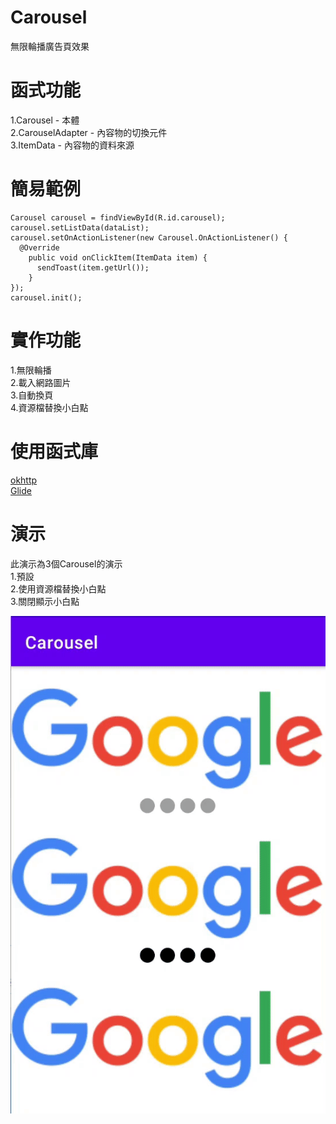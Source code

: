 # Carousel
無限輪播廣告頁效果
# 函式功能
1.Carousel        - 本體<br>
2.CarouselAdapter - 內容物的切換元件<br>
3.ItemData        - 內容物的資料來源<br>

# 簡易範例
```
Carousel carousel = findViewById(R.id.carousel);
carousel.setListData(dataList);
carousel.setOnActionListener(new Carousel.OnActionListener() {
  @Override
    public void onClickItem(ItemData item) {
      sendToast(item.getUrl());
    }
});
carousel.init();
```
# 實作功能
1.無限輪播<br> 
2.載入網路圖片<br> 
3.自動換頁<br> 
4.資源檔替換小白點<br> 
# 使用函式庫
[okhttp](https://square.github.io/okhttp/)<br> 
[Glide](https://github.com/bumptech/glide)

# 演示
此演示為3個Carousel的演示<br> 
1.預設<br> 
2.使用資源檔替換小白點<br> 
3.關閉顯示小白點<br> 

![image](https://github.com/ChenNick0401/Carousel/blob/main/carousel.gif?raw=true)
